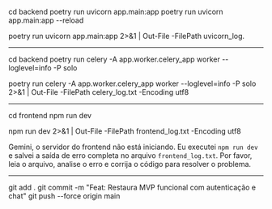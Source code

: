 cd backend
poetry run uvicorn app.main:app
poetry run uvicorn app.main:app --reload

poetry run uvicorn app.main:app 2>&1 | Out-File -FilePath uvicorn_log.

---

cd backend
poetry run celery -A app.worker.celery_app worker --loglevel=info -P solo

poetry run celery -A app.worker.celery_app worker --loglevel=info -P solo 2>&1 | Out-File -FilePath celery_log.txt -Encoding utf8

---

cd frontend
npm run dev

npm run dev 2>&1 | Out-File -FilePath frontend_log.txt -Encoding utf8

Gemini, o servidor do frontend não está iniciando. Eu executei `npm run dev` e salvei a saída de erro completa no arquivo `frontend_log.txt`. Por favor, leia o arquivo, analise o erro e corrija o código para resolver o problema.

---

git add .
git commit -m "Feat: Restaura MVP funcional com autenticação e chat"
git push --force origin main
